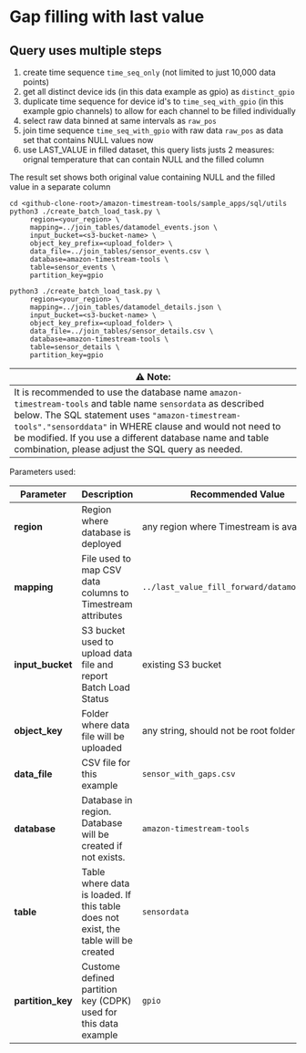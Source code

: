 # Gap filling with last value

## Query uses multiple steps

1. create time sequence `time_seq_only` (not limited to just 10,000 data points)
2. get all distinct device ids (in this data example as gpio) as `distinct_gpio`
2. duplicate time sequence for device id's to `time_seq_with_gpio` (in this example gpio channels) to allow for each channel to be filled individually
2. select raw data binned at same intervals as `raw_pos`
3. join time sequence `time_seq_with_gpio` with raw data `raw_pos` as data set that contains NULL values now
4. use LAST_VALUE in filled dataset, this query lists justs 2 measures: orignal temperature that can contain NULL and the filled column

The result set shows both original value containing NULL and the filled value in a separate column

```shell
cd <github-clone-root>/amazon-timestream-tools/sample_apps/sql/utils
python3 ./create_batch_load_task.py \
     region=<your_region> \
     mapping=../join_tables/datamodel_events.json \
     input_bucket=<s3-bucket-name> \
     object_key_prefix=<upload_folder> \
     data_file=../join_tables/sensor_events.csv \
     database=amazon-timestream-tools \
     table=sensor_events \
     partition_key=gpio

python3 ./create_batch_load_task.py \
     region=<your_region> \
     mapping=../join_tables/datamodel_details.json \
     input_bucket=<s3-bucket-name> \
     object_key_prefix=<upload_folder> \
     data_file=../join_tables/sensor_details.csv \
     database=amazon-timestream-tools \
     table=sensor_details \
     partition_key=gpio

```

| **⚠ Note**:                                                                                                                                                                                                                                                                                                                                 |
|---------------------------------------------------------------------------------------------------------------------------------------------------------------------------------------------------------------------------------------------------------------------------------------------------------------------------------------------|
| It is recommended to use the database name `amazon-timestream-tools` and table name `sensordata` as described below. The SQL statement uses `"amazon-timestream-tools"."sensorddata"` in WHERE clause and would not need to be modified. If you use a different database name and table combination, please adjust the SQL query as needed. |

Parameters used:

Parameter        | Description                                                                                                                            | Recommended Value
-----------------|----------------------------------------------------------------------------------------------------------------------------------------|-------------------
**region**       | Region where database is deployed                                                                                                      | any region where Timestream is available
**mapping**      | File used to map CSV data columns to Timestream attributes                                                                             | `../last_value_fill_forward/datamodel.json`
**input_bucket** | S3 bucket used to upload data file and report Batch Load Status                                                                        | existing S3 bucket
**object_key**   | Folder where data file will be uploaded                                                                                                | any string, should not be root folder
**data_file**    | CSV file for this example                                                                                                              | `sensor_with_gaps.csv`
**database**     | Database in region. Database will be created if not exists. | `amazon-timestream-tools`
**table**        | Table where data is loaded. If this table does not exist, the table will be created                                                    | `sensordata`
**partition_key**| Custome defined partition key (CDPK) used for this data example | `gpio`
